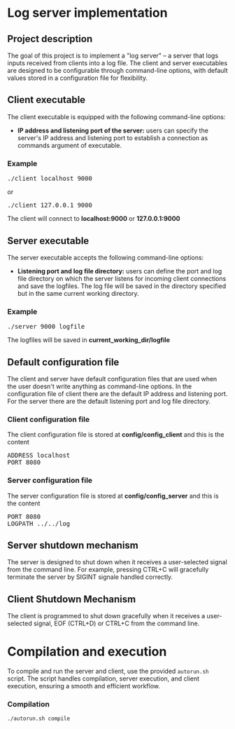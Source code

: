 # Log server implementation

## Project description

The goal of this project is to implement a "log server" – a server that logs inputs received from clients into a log file. The client and server executables are designed to be configurable through command-line options, with default values stored in a configuration file for flexibility.

## Client executable

The client executable is equipped with the following command-line options:

- **IP address and listening port of the server:** users can specify the server's IP address and listening port to establish a connection as commands argument of executable.
### Example
<pre>./client localhost 9000</pre>
or
<pre>./client 127.0.0.1 9000</pre>
The client will connect to **localhost:9000** or **127.0.0.1:9000**
## Server executable

The server executable accepts the following command-line options:

- **Listening port and log file directory:** users can define the port and log file directory on which the server listens for incoming client connections and save the logfiles. The log file will be saved in the directory specified but in the same current working directory. 
### Example
<pre>./server 9000 logfile</pre>
The logfiles will be saved in **current_working_dir/logfile**
## Default configuration file
The client and server have default configuration files that are used when the user doesn't write anything as command-line options. In the configuration file of client there are the default IP address and listening port. For the server there are the default listening port and log file directory. 
### Client configuration file
The client configuration file is stored at **config/config_client** and this is the content
<pre>
ADDRESS localhost
PORT 8080
</pre>
### Server configuration file
The server configuration file is stored at **config/config_server** and this is the content
<pre>
PORT 8080
LOGPATH ../../log
</pre>
## Server shutdown mechanism

The server is designed to shut down when it receives a user-selected signal from the command line. For example, pressing CTRL+C will gracefully terminate the server by SIGINT signale handled correctly.

## Client Shutdown Mechanism

The client is programmed to shut down gracefully when it receives a user-selected signal, EOF (CTRL+D) or CTRL+C from the command line.

# Compilation and execution

To compile and run the server and client, use the provided `autorun.sh` script. The script handles compilation, server execution, and client execution, ensuring a smooth and efficient workflow.

### Compilation

```bash
./autorun.sh compile
